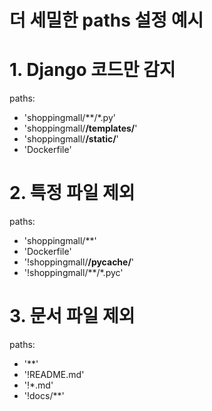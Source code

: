 # 더 세밀한 paths 설정 예시

# 1. Django 코드만 감지
paths:
  - 'shoppingmall/**/*.py'
  - 'shoppingmall/**/templates/**'
  - 'shoppingmall/**/static/**'
  - 'Dockerfile'

# 2. 특정 파일 제외
paths:
  - 'shoppingmall/**'
  - 'Dockerfile'
  - '!shoppingmall/**/__pycache__/**'
  - '!shoppingmall/**/*.pyc'

# 3. 문서 파일 제외
paths:
  - '**'
  - '!README.md'
  - '!*.md'
  - '!docs/**'
